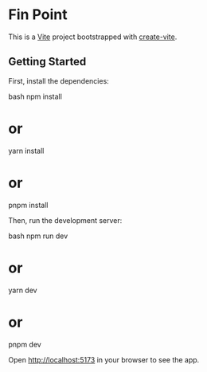 # Fin Point

This is a [Vite](https://vitejs.dev/) project bootstrapped with [create-vite](https://vitejs.dev/guide/).

## Getting Started

First, install the dependencies:

bash
npm install
# or
yarn install
# or
pnpm install


Then, run the development server:

bash
npm run dev
# or
yarn dev
# or
pnpm dev


Open [http://localhost:5173](http://localhost:5173) in your browser to see the app.